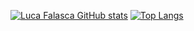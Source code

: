 
[![Luca Falasca GitHub stats](https://github-readme-stats.vercel.app/api?username=LucaFalasca&theme=transparent)](https://github.com/anuraghazra/github-readme-stats)    [![Top Langs](https://github-readme-stats.vercel.app/api/top-langs/?username=LucaFalasca&layout=compact&theme=transparent&exclude_repo=Netbooks)](https://github.com/anuraghazra/github-readme-stats)
